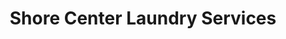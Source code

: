 ---
title: "Shore Center Laundry Services"
url: /euclid/shore-center-laundry-services/
shop: Wäscherei
---